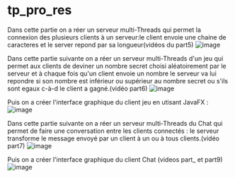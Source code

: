 # tp_pro_res

Dans cette partie on a réer un serveur multi-Threads qui permet la connexion des plusieurs clients à un serveur:le client envoie une chaine de caracteres et le server repond par sa longueur(vidéos du part5) 
![image](https://user-images.githubusercontent.com/84719124/159897854-03896f2d-050b-4641-a818-a188f6bbf4b7.png)

Dans cette partie suivante on a réer un serveur multi-Threads d'un jeu qui permet aux clients de deviner un nombre secret choisi aléatoirement par le serveur et à chaque fois qu'un client envoie un nombre le serveur va lui repondre si son nombre est inférieur ou supérieur au nombre secret ou s'ils sont egaux c-à-d le client a gagné.(vidéo part6)
![image](https://user-images.githubusercontent.com/84719124/159900162-fa767bba-1d67-4303-85fc-10ebaa02fdda.png)


Puis on a créer l'interface graphique du client jeu en utisant JavaFX :
![image](https://user-images.githubusercontent.com/84719124/159901349-3d0ef05c-3b5f-41db-975f-b4a6894f805a.png)



Dans cette partie suivante on a réer un serveur multi-Threads du Chat qui permet de faire une conversation entre les clients connectés : le serveur transforme le message envoyé par un client à un ou à tous clients.(vidéo part7)
![image](https://user-images.githubusercontent.com/84719124/159902970-0199c394-f449-4a31-8796-3f05a51d07e4.png)


Puis on a créer l'interface graphique du client Chat (videos part_ et  part9)
![image](https://user-images.githubusercontent.com/84719124/159903313-2af8c5a6-1dcd-4383-baa8-432cfa76b8c7.png)


